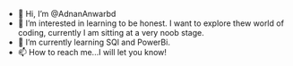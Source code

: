 - 👋 Hi, I’m @AdnanAnwarbd
- 👀 I’m interested in learning to be honest. I want to explore thew world of coding, currently I am sitting at a very noob stage.
- 🌱 I’m currently learning SQl and PowerBi.
- 📫 How to reach me...I will let you know!

<!---
AdnanAnwarbd/AdnanAnwarbd is a ✨ special ✨ repository because its `README.md` (this file) appears on your GitHub profile.
You can click the Preview link to take a look at your changes.
--->
